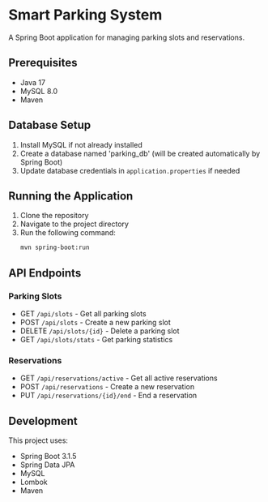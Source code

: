 # Smart Parking System

A Spring Boot application for managing parking slots and reservations.

## Prerequisites

- Java 17
- MySQL 8.0
- Maven

## Database Setup

1. Install MySQL if not already installed
2. Create a database named 'parking_db' (will be created automatically by Spring Boot)
3. Update database credentials in `application.properties` if needed

## Running the Application

1. Clone the repository
2. Navigate to the project directory
3. Run the following command:
   ```bash
   mvn spring-boot:run
   ```

## API Endpoints

### Parking Slots
- GET `/api/slots` - Get all parking slots
- POST `/api/slots` - Create a new parking slot
- DELETE `/api/slots/{id}` - Delete a parking slot
- GET `/api/slots/stats` - Get parking statistics

### Reservations
- GET `/api/reservations/active` - Get all active reservations
- POST `/api/reservations` - Create a new reservation
- PUT `/api/reservations/{id}/end` - End a reservation

## Development

This project uses:
- Spring Boot 3.1.5
- Spring Data JPA
- MySQL
- Lombok
- Maven
